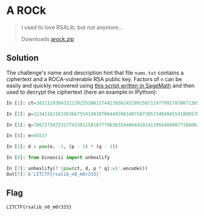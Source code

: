 # A ROCk
> I used to love RSALib, but not anymore...
> 
> Downloads
> [arock.zip](https://drive.google.com/uc?export=download&id=1YlGBKe7x0K5erD9O0SxrFjWcCE7sUvfM)

## Solution
The challenge's name and description hint that file `nums.txt` contains a ciphertext and a ROCA-vulnerable RSA public key. Factors of `n` can be easily and quickly recovered using [this script written in SageMath](https://github.com/FlorianPicca/ROCA) and then used to decrypt the ciphertext (here an example in IPython):
```py
In [1]: ct=3831129304332239255280117442393824529915871197799278700713657686877437561020805823052809122048327006270135775002283258453774226602640149683603252934547033

In [2]: p=123411621633636675541493070644959834875873057348494554188657868973313372350191

In [3]: q=70672758723177433011581077796363544664410141195648490771860623139983928782297

In [4]: e=65537

In [5]: d = pow(e, -1, (p - 1) * (q - 1))

In [6]: from binascii import unhexlify

In [7]: unhexlify(f'{pow(ct, d, p * q):x}'.encode())
Out[7]: b'LITCTF{rsalib_n0_m0r333}'
```

## Flag
`LITCTF{rsalib_n0_m0r333}`
